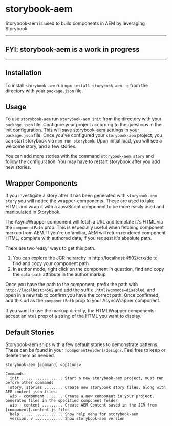# storybook-aem

Storybook-aem is used to build components in AEM by leveraging Storybook.

---
## FYI: storybook-aem is a work in progress
---

## Installation
To install `storybook-aem` run `npm install storybook-aem -g` from the directory with your `package.json` file.

## Usage
To use `storybook-aem` run `storybook-aem init` from the directory with your `package.json` file. Configure your project according to the questions in the init configuration. This will save storybook-aem settings in your `package.json` file. Once you've configured your `storybook-aem` project, you can start storybook via `npm run storybook`. Upon initial load, you will see a welcome story, and a few stories.

You can add more stories with the command `storybook-aem story` and follow the configuration. You may have to restart storybook after you add new stories.

## Wrapper Components
If you investigate a story after it has been generated with `storybook-aem story` you will notice the wrapper-components. These are used to take HTML and wrap it with a JavaScript component to be more easily used and manipulated in Storybook. 

The AsyncWrapper component will fetch a URL and template it's HTML via the `componentPath` prop. This is especially useful when fetching component markup from AEM. If you're unfamiliar, AEM will return rendered component HTML, complete with authored data, if you request it's absolute path. 

There are two 'easy' ways to get this path.
1. You can explore the JCR heirarchy in http://localhost:4502/crx/de to find and copy your component path
2. In author mode, right click on the component in question, find and copy the `data-path` attribute in the author markup

Once you have the path to the component, prefix the path with `http://localhost:4502` and add the suffix `.html?wcmmode=disabled`, and open in a new tab to confirm you have the correct path. Once confirmed, add this url as the `componentPath` prop to your AsyncWrapper component.

If you want to use the markup directly, the HTMLWrapper components accept an `html` prop of a string of the HTML you want to display.

## Default Stories
Storybook-aem ships with a few default stories to demonstrate patterns. These can be found in your `[componentFolder]/design/`. Feel free to keep or delete them as needed.

```
storybook-aem [command] <options>

Commands:
  init .................. Start a new storybook-aem project, must run before other commands
  story, stories ........ Create new storybook story files, along with AEM content json files. 
  wip - component ....... Create a new component in your project. Generates files in the specified component folder
  wip - content ......... Create AEM Content saved in the JCR from [component].content.js files
  help .................. Show help menu for storybook-aem
  version, v ............ Show storybook-aem version
```
